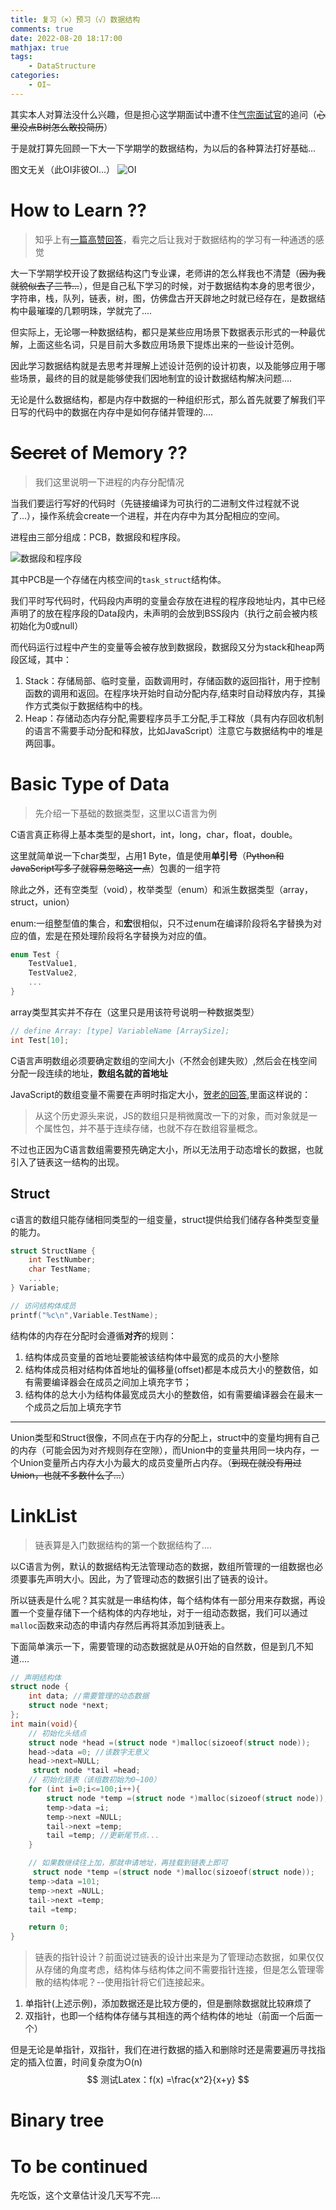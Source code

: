 ```yaml
---
title: 复习（×）预习（√）数据结构
comments: true
date: 2022-08-20 18:17:00
mathjax: true
tags:
    - DataStructure
categories:
    - OI~
---
```

其实本人对算法没什么兴趣，但是担心这学期面试中遭不住[气宗面试官](https://www.zhihu.com/question/65560694/answer/2234746955)的追问（~~心里没点B树怎么敢投简历~~）

于是就打算先回顾一下大一下学期学的数据结构，为以后的各种算法打好基础...

图文无关（此OI非彼OI...）
![OI](https://p.qlogo.cn/hy_personal/3e28f14aa051684234e587586c362197fb59b624be421e77a1cf210262f1d932/0.png)

<!--more-->

# How to Learn ??
> 知乎上有[一篇高赞回答](https://www.zhihu.com/question/31082722/answer/1928249851)，看完之后让我对于数据结构的学习有一种通透的感觉

大一下学期学校开设了数据结构这门专业课，老师讲的怎么样我也不清楚（~~因为我就貌似去了三节...~~），但是自己私下学习的时候，对于数据结构本身的思考很少，字符串，栈，队列，链表，树，图，仿佛盘古开天辟地之时就已经存在，是数据结构中最璀璨的几颗明珠，学就完了....

但实际上，无论哪一种数据结构，都只是某些应用场景下数据表示形式的一种最优解，上面这些名词，只是目前大多数应用场景下提炼出来的一些设计范例。

因此学习数据结构就是去思考并理解上述设计范例的设计初衷，以及能够应用于哪些场景，最终的目的就是能够使我们因地制宜的设计数据结构解决问题....

无论是什么数据结构，都是内存中数据的一种组织形式，那么首先就要了解我们平日写的代码中的数据在内存中是如何存储并管理的....

# ~~Secret~~ of Memory ??
> 我们这里说明一下进程的内存分配情况

当我们要运行写好的代码时（先链接编译为可执行的二进制文件过程就不说了...），操作系统会create一个进程，并在内存中为其分配相应的空间。

进程由三部分组成：PCB，数据段和程序段。

![数据段和程序段](https://p.qlogo.cn/hy_personal/3e28f14aa0516842f0cc93bc32821a4c369c9448aa18876f04ef74a933feed9d/0.png)

其中PCB是一个存储在内核空间的`task_struct`结构体。

我们平时写代码时，代码段内声明的变量会存放在进程的程序段地址内，其中已经声明了的放在程序段的Data段内，未声明的会放到BSS段内（执行之前会被内核初始化为0或null）

而代码运行过程中产生的变量等会被存放到数据段，数据段又分为stack和heap两段区域，其中：

1. Stack：存储局部、临时变量，函数调用时，存储函数的返回指针，用于控制函数的调用和返回。在程序块开始时自动分配内存,结束时自动释放内存，其操作方式类似于数据结构中的栈。
2. Heap：存储动态内存分配,需要程序员手工分配,手工释放（具有内存回收机制的语言不需要手动分配和释放，比如JavaScript）注意它与数据结构中的堆是两回事。

# Basic Type of Data
> 先介绍一下基础的数据类型，这里以C语言为例

C语言真正称得上基本类型的是short，int，long，char，float，double。

这里就简单说一下char类型，占用1 Byte，值是使用**单引号**（~~Python和JavaScript写多了就容易忽略这一点~~）包裹的一组字符

除此之外，还有空类型（void），枚举类型（enum）和派生数据类型（array，struct，union）

enum:一组整型值的集合，和**宏**很相似，只不过enum在编译阶段将名字替换为对应的值，宏是在预处理阶段将名字替换为对应的值。
```c
enum Test {
    TestValue1,
    TestValue2,
    ...
}
```
array类型其实并不存在（这里只是用该符号说明一种数据类型）
```c
// define Array: [type] VariableName [ArraySize];
int Test[10];
```
C语言声明数组必须要确定数组的空间大小（不然会创建失败）,然后会在栈空间分配一段连续的地址，**数组名就的首地址**

JavaScript的数组变量不需要在声明时指定大小，[贺老的回答](https://www.zhihu.com/question/385711203),里面这样说的：
> 从这个历史源头来说，JS的数组只是稍微魔改一下的对象，而对象就是一个属性包，并不基于连续存储，也就不存在数组容量概念。

不过也正因为C语言数组需要预先确定大小，所以无法用于动态增长的数据，也就引入了链表这一结构的出现。

## Struct
c语言的数组只能存储相同类型的一组变量，struct提供给我们储存各种类型变量的能力。
```c
struct StructName {
    int TestNumber;
    char TestName;
    ...
} Variable;

// 访问结构体成员
printf("%c\n",Variable.TestName);
```
结构体的内存在分配时会遵循**对齐**的规则：
1. 结构体成员变量的首地址要能被该结构体中最宽的成员的大小整除
2. 结构体成员相对结构体首地址的偏移量(offset)都是本成员大小的整数倍，如有需要编译器会在成员之间加上填充字节；
3. 结构体的总大小为结构体最宽成员大小的整数倍，如有需要编译器会在最末一个成员之后加上填充字节

---

Union类型和Struct很像，不同点在于内存的分配上，struct中的变量均拥有自己的内存（可能会因为对齐规则存在空隙），而Union中的变量共用同一块内存，一个Union变量所占内存大小为最大的成员变量所占内存。（~~到现在就没有用过Union，也就不多数什么了...~~）

# LinkList
> 链表算是入门数据结构的第一个数据结构了....

以C语言为例，默认的数据结构无法管理动态的数据，数组所管理的一组数据也必须要事先声明大小。因此，为了管理动态的数据引出了链表的设计。

所以链表是什么呢？其实就是一串结构体，每个结构体有一部分用来存数据，再设置一个变量存储下一个结构体的内存地址，对于一组动态数据，我们可以通过`malloc`函数来动态的申请内存然后再将其添加到链表上。

下面简单演示一下，需要管理的动态数据就是从0开始的自然数，但是到几不知道....
```c
// 声明结构体
struct node {
    int data; //需要管理的动态数据
    struct node *next;
};
int main(void){
    // 初始化头结点
    struct node *head =(struct node *)malloc(sizoeof(struct node));
    head->data =0; //该数字无意义
    head->next=NULL;
     struct node *tail =head;
    // 初始化链表（该组数初始为0~100）
    for (int i=0;i<=100;i++){
        struct node *temp =(struct node *)malloc(sizoeof(struct node));
        temp->data =i;
        temp->next =NULL;
        tail->next =temp;
        tail =temp; //更新尾节点...
    }

    // 如果数继续往上加，那就申请地址，再挂载到链表上即可
     struct node *temp =(struct node *)malloc(sizoeof(struct node));
    temp->data =101;
    temp->next =NULL;
    tail->next =temp;
    tail =temp;

    return 0;
}
```

> 链表的指针设计？前面说过链表的设计出来是为了管理动态数据，如果仅仅从存储的角度考虑，结构体与结构体之间不需要指针连接，但是怎么管理零散的结构体呢？--使用指针将它们连接起来。

1. 单指针(上述示例)，添加数据还是比较方便的，但是删除数据就比较麻烦了
2. 双指针，也即一个结构体存储与其相连的两个结构体的地址（前面一个后面一个）

但是无论是单指针，双指针，我们在进行数据的插入和删除时还是需要遍历寻找指定的插入位置，时间复杂度为O(n)
$$
测试Latex：f(x) =\frac{x^2}{x+y}
$$

# Binary tree
> 

# To be continued

先吃饭，这个文章估计没几天写不完....